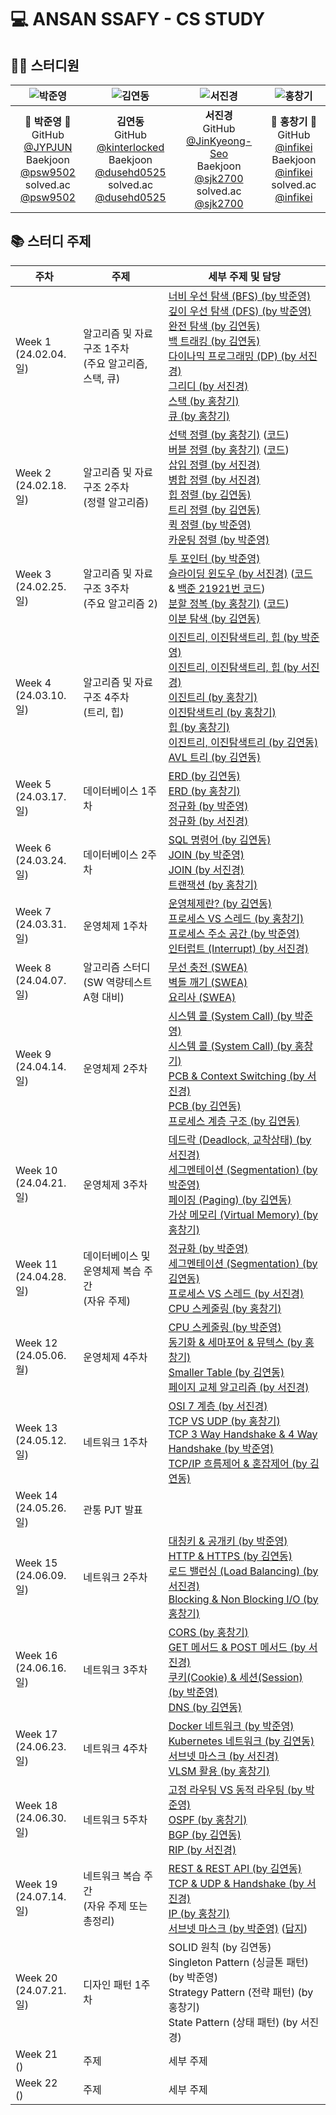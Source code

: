 # 💻 ANSAN SSAFY - CS STUDY

## 👨‍💻 스터디원

|    ![박준영](https://avatars.githubusercontent.com/u/156387559)    |    ![김연동](https://avatars.githubusercontent.com/u/87691535)    |    ![서진경](https://avatars.githubusercontent.com/u/103301658)    |    ![홍창기](https://raw.githubusercontent.com/infikei/infikei-contents/main/logo/infikei_logo_v2_dark_blue_480.png)    |
| :---: | :---: | :---: | :---: |
|    🐼 **박준영** 🐼 <br/> GitHub [@JYPJUN](https://gitshub.com/JYPJUN) <br/> Baekjoon [@psw9502](https://www.acmicpc.net/user/psw9502) <br/> solved.ac [@psw9502](https://solved.ac/profile/psw9502)    |    **김연동** <br/> GitHub [@kinterlocked](https://github.com/kinterlocked) <br/> Baekjoon [@dusehd0525](https://www.acmicpc.net/user/dusehd0525) <br/> solved.ac [@dusehd0525](https://solved.ac/profile/dusehd0525)    |    **서진경** <br/> GitHub [@JinKyeong-Seo](https://github.com/JinKyeong-Seo) <br/> Baekjoon [@sjk2700](https://www.acmicpc.net/user/sjk2700) <br/> solved.ac [@sjk2700](https://solved.ac/profile/sjk2700)    |    💠 **홍창기** 💠 <br/> GitHub [@infikei](https://github.com/infikei) <br/> Baekjoon [@infikei](https://www.acmicpc.net/user/infikei) <br/> solved.ac [@infikei](https://solved.ac/profile/infikei)    |

## 📚 스터디 주제

| 주차 | 주제 | 세부 주제 및 담당 |
| --- | --- | --- |
| Week 1 <br/> (24.02.04. 일)    | 알고리즘 및 자료구조 1주차 <br/> (주요 알고리즘, 스택, 큐)    | [너비 우선 탐색 (BFS) (by 박준영)](https://github.com/Ansanssafy/Ssafy_Study/blob/main/Algorithm/BFS_DFS/BFS_DFS.ipynb)    <br/> [깊이 우선 탐색 (DFS) (by 박준영)](https://github.com/Ansanssafy/Ssafy_Study/blob/main/Algorithm/BFS_DFS/BFS_DFS.ipynb)    <br/> [완전 탐색 (by 김연동)](https://github.com/Ansanssafy/Ssafy_Study/blob/main/Algorithm/BackTracking/BackTracking.md)    <br/> [백 트래킹 (by 김연동)](https://github.com/Ansanssafy/Ssafy_Study/blob/main/Algorithm/BackTracking/BackTracking.md)    <br/> [다이나믹 프로그래밍 (DP) (by 서진경)](https://github.com/Ansanssafy/Ssafy_Study/blob/main/Algorithm/DP/DynamicProgramming.md)    <br/> [그리디 (by 서진경)](https://github.com/Ansanssafy/Ssafy_Study/blob/main/Algorithm/Greedy/Greedy.md)    <br/> [스택 (by 홍창기)](https://github.com/Ansanssafy/Ssafy_Study/blob/main/DataStructure/Stack/stack.md)    <br/> [큐 (by 홍창기)](https://github.com/Ansanssafy/Ssafy_Study/blob/main/DataStructure/Queue/queue.md)    |
| Week 2 <br/> (24.02.18. 일)    | 알고리즘 및 자료구조 2주차 <br/> (정렬 알고리즘)    | [선택 정렬 (by 홍창기)](https://github.com/Ansanssafy/Ssafy_Study/blob/main/Algorithm/SelectionSort/SelectionSort.md) ([코드](https://github.com/Ansanssafy/Ssafy_Study/blob/main/Algorithm/SelectionSort/SelectionSortSample.java))    <br/> [버블 정렬 (by 홍창기)](https://github.com/Ansanssafy/Ssafy_Study/blob/main/Algorithm/BubbleSort/BubbleSort.md) ([코드](https://github.com/Ansanssafy/Ssafy_Study/blob/main/Algorithm/BubbleSort/BubbleSortSample.java))    <br/> [삽입 정렬 (by 서진경)](https://github.com/Ansanssafy/Ssafy_Study/blob/main/Algorithm/InsertionSort/InsertionSort.md)    <br/> [병합 정렬 (by 서진경)](https://github.com/Ansanssafy/Ssafy_Study/blob/main/Algorithm/MergeSort/MergeSort.md)    <br/> [힙 정렬 (by 김연동)](https://github.com/Ansanssafy/Ssafy_Study/blob/main/Algorithm/HeapSort/HeapSort.md)    <br/> [트리 정렬 (by 김연동)]()    <br/> [퀵 정렬 (by 박준영)](https://github.com/Ansanssafy/Ssafy_Study/blob/main/Algorithm/QuickSort/QuickSort.ipynb)    <br/> [카운팅 정렬 (by 박준영)](https://github.com/Ansanssafy/Ssafy_Study/blob/main/Algorithm/CountingSort/CountingSort.ipynb)    |
| Week 3 <br/> (24.02.25. 일)    | 알고리즘 및 자료구조 3주차 <br/> (주요 알고리즘 2)    | [투 포인터 (by 박준영)](https://github.com/Ansanssafy/Ssafy_Study/blob/main/Algorithm/TwoPointer/Two_pointers.ipynb)    <br/> [슬라이딩 윈도우 (by 서진경)](https://github.com/Ansanssafy/Ssafy_Study/blob/main/Algorithm/SlidingWindow/SlidingWindow.md) ([코드](https://github.com/Ansanssafy/Ssafy_Study/blob/main/Algorithm/SlidingWindow/example.java) & [백준 21921번 코드](https://github.com/Ansanssafy/Ssafy_Study/blob/main/Algorithm/SlidingWindow/boj_21921_%EB%B8%94%EB%A1%9C%EA%B7%B8.java))    <br/> [분할 정복 (by 홍창기)](https://github.com/Ansanssafy/Ssafy_Study/blob/main/Algorithm/DivideAndConquer/DivideAndConquer.md) ([코드](https://github.com/Ansanssafy/Ssafy_Study/blob/main/Algorithm/DivideAndConquer/DivideAndConquerSample.java))    <br/> [이분 탐색 (by 김연동)](https://github.com/Ansanssafy/Ssafy_Study/blob/main/Algorithm/BinarySearch/BinarySearch.md)    |
| Week 4 <br/> (24.03.10. 일)    | 알고리즘 및 자료구조 4주차 <br/> (트리, 힙)    | [이진트리, 이진탐색트리, 힙 (by 박준영)](https://github.com/Ansanssafy/Ssafy_Study/blob/main/DataStructure/BST-And-Heap-JYPJUN/binary_tree.ipynb)    <br/> [이진트리, 이진탐색트리, 힙 (by 서진경)](https://github.com/Ansanssafy/Ssafy_Study/blob/main/DataStructure/BST-And-Heap-JinKyeong-Seo/tree_heap.md)    <br/> [이진트리 (by 홍창기)](https://github.com/Ansanssafy/Ssafy_Study/blob/main/DataStructure/BST-And-Heap-infikei/BinaryTree.md)    <br/> [이진탐색트리 (by 홍창기)](https://github.com/Ansanssafy/Ssafy_Study/blob/main/DataStructure/BST-And-Heap-infikei/BinarySearchTree.md)    <br/> [힙 (by 홍창기)](https://github.com/Ansanssafy/Ssafy_Study/blob/main/DataStructure/BST-And-Heap-infikei/Heap.md)    <br/> [이진트리, 이진탐색트리 (by 김연동)](https://github.com/Ansanssafy/Ssafy_Study/blob/main/DataStructure/BST-And-Heap-kinterlocked/BST-And-Heap.md)    <br/> [AVL 트리 (by 김연동)](https://github.com/Ansanssafy/Ssafy_Study/blob/main/DataStructure/AVLTree/AVLTree.md)   |
| Week 5 <br/> (24.03.17. 일)    | 데이터베이스 1주차    | [ERD (by 김연동)](https://github.com/Ansanssafy/Ssafy_Study/blob/main/Database/ERD-kinterlocked/ERD.md)    <br/> [ERD (by 홍창기)](https://github.com/Ansanssafy/Ssafy_Study/blob/main/Database/ERD-infikei/ERD.md)    <br/> [정규화 (by 박준영)](https://github.com/Ansanssafy/Ssafy_Study/blob/main/Database/Normalization-JYPJUN/Normalization.ipynb)    <br/> [정규화 (by 서진경)](https://github.com/Ansanssafy/Ssafy_Study/blob/main/Database/Normalization-JinKyeong-Seo/Normalization.md)    |
| Week 6 <br/> (24.03.24. 일)    | 데이터베이스 2주차    | [SQL 명령어 (by 김연동)](https://github.com/Ansanssafy/Ssafy_Study/blob/main/Database/SQL-Query/SqlQuery.md)    <br/> [JOIN (by 박준영)](https://github.com/Ansanssafy/Ssafy_Study/blob/main/Database/Join-JYPJUN/Join.ipynb)    <br/> [JOIN (by 서진경)](https://github.com/Ansanssafy/Ssafy_Study/blob/main/Database/Join-JinKyeong-Seo/Join.md)    <br/> [트랜잭션 (by 홍창기)](https://github.com/Ansanssafy/Ssafy_Study/blob/main/Database/Transaction/Transaction.md)    |
| Week 7 <br/> (24.03.31. 일)    | 운영체제 1주차    | [운영체제란? (by 김연동)](https://github.com/Ansanssafy/Ssafy_Study/blob/main/OS/OS/OS.md)    <br/> [프로세스 VS 스레드 (by 홍창기)](https://github.com/Ansanssafy/Ssafy_Study/blob/main/OS/Process-VS-Thread/Process-VS-Thread.md)    <br/> [프로세스 주소 공간 (by 박준영)](https://github.com/Ansanssafy/Ssafy_Study/blob/main/OS/Process-Address-Space/Process_Address_Space.ipynb)    <br/> [인터럽트 (Interrupt) (by 서진경)](https://github.com/Ansanssafy/Ssafy_Study/blob/main/OS/Interrupt/Interrupt.md)    |
| Week 8 <br/> (24.04.07. 일)    | 알고리즘 스터디 <br/> (SW 역량테스트 A형 대비) | [무선 충전 (SWEA)](https://swexpertacademy.com/main/code/problem/problemDetail.do?contestProbId=AWXRDL1aeugDFAUo)    <br/> [벽돌 깨기 (SWEA)](https://swexpertacademy.com/main/code/problem/problemDetail.do?contestProbId=AWXRQm6qfL0DFAUo)    <br/> [요리사 (SWEA)](https://swexpertacademy.com/main/code/problem/problemDetail.do?contestProbId=AWIeUtVakTMDFAVH)    |
| Week 9 <br/> (24.04.14. 일)    | 운영체제 2주차    | [시스템 콜 (System Call) (by 박준영)](https://github.com/Ansanssafy/Ssafy_Study/blob/main/OS/System-Call-JYPJUN/System_Call.ipynb)    <br/> [시스템 콜 (System Call) (by 홍창기)](https://github.com/Ansanssafy/Ssafy_Study/blob/main/OS/System-Call-infikei/System-Call.md)    <br/> [PCB & Context Switching (by 서진경)](https://github.com/Ansanssafy/Ssafy_Study/blob/main/OS/PCB-And-Context-Swtiching/PCB_ContextSwitching.md)    <br/> [PCB (by 김연동)](https://github.com/Ansanssafy/Ssafy_Study/blob/main/OS/PCB/PCB.md)    <br/> [프로세스 계층 구조 (by 김연동)](https://github.com/Ansanssafy/Ssafy_Study/blob/main/OS/Process-Hierarchy/Process_Hierarchy.md)    |
| Week 10 <br/> (24.04.21. 일)    | 운영체제 3주차    | [데드락 (Deadlock, 교착상태) (by 서진경)](https://github.com/Ansanssafy/Ssafy_Study/blob/main/OS/DeadLock/DeadLock.md)    <br/> [세그멘테이션 (Segmentation) (by 박준영)](https://github.com/Ansanssafy/Ssafy_Study/blob/main/OS/Segmentation/Segmentation.ipynb)    <br/> [페이징 (Paging) (by 김연동)](https://github.com/Ansanssafy/Ssafy_Study/blob/main/OS/Paging/Paging.md)    <br/> [가상 메모리 (Virtual Memory) (by 홍창기)](https://github.com/Ansanssafy/Ssafy_Study/blob/main/OS/Virtual-Memory/Virtual-memory.md)    |
| Week 11 <br/> (24.04.28. 일)    | 데이터베이스 및 운영체제 복습 주간 <br/> (자유 주제)    | [정규화 (by 박준영)](https://github.com/Ansanssafy/Ssafy_Study/blob/main/Database/Normalization-JYPJUN/Normalization_2.ipynb)    <br/> [세그멘테이션 (Segmentation) (by 김연동)](https://github.com/Ansanssafy/Ssafy_Study/blob/main/OS/Segmentation-kinterlocked/Segmentation.md)    <br/> [프로세스 VS 스레드 (by 서진경)](https://github.com/Ansanssafy/Ssafy_Study/blob/main/OS/Process-VS-Thread-JinKyeong-Seo/Process-VS-Thread.md)    <br/> [CPU 스케줄링 (by 홍창기)](https://github.com/Ansanssafy/Ssafy_Study/blob/main/OS/CPU-Scheduling-infikei/CPU-Scheduling.md)    |
| Week 12 <br/> (24.05.06. 월)    | 운영체제 4주차    | [CPU 스케줄링 (by 박준영)](https://github.com/Ansanssafy/Ssafy_Study/blob/main/OS/CPU-Scheduling-JYPJUN/CPU-Scheduling-JYPJUN.ipynb)    <br/> [동기화 & 세마포어 & 뮤텍스 (by 홍창기)](https://github.com/Ansanssafy/Ssafy_Study/blob/main/OS/Process-Synchronization/Process-Synchronization.md)    <br/> [Smaller Table (by 김연동)](https://github.com/Ansanssafy/Ssafy_Study/blob/main/OS/SmallerTable/SmallerTable.md)    <br/> [페이지 교체 알고리즘 (by 서진경)](https://github.com/Ansanssafy/Ssafy_Study/blob/main/OS/PageReplacement/PageReplacement.md)    |
| Week 13 <br/> (24.05.12. 일)    | 네트워크 1주차    | [OSI 7 계층 (by 서진경)](https://github.com/Ansanssafy/Ssafy_Study/blob/main/Network/OSI7Layer/OSI7Layer.md)    <br/> [TCP VS UDP (by 홍창기)](https://github.com/Ansanssafy/Ssafy_Study/blob/main/Network/TCP-VS-UDP/TCP-VS-UDP.md)    <br/> [TCP 3 Way Handshake & 4 Way Handshake (by 박준영)](https://github.com/Ansanssafy/Ssafy_Study/blob/main/Network/TCP%203-way%20%26%204-way%20handshake/TCP_3_way_handshake%264_way_handshake.ipynb)    <br/> [TCP/IP 흐름제어 & 혼잡제어 (by 김연동)](https://github.com/Ansanssafy/Ssafy_Study/blob/main/Network/TCP%20IP%20Flow%20Control%20%26%20Congestion%20Control/TCP%20IP%20Flow%20Control%20%26%20Congestion%20Control.md)    |
| Week 14 <br/> (24.05.26. 일)    | 관통 PJT 발표    | |
| Week 15 <br/> (24.06.09. 일)    | 네트워크 2주차    | [대칭키 & 공개키 (by 박준영)](https://github.com/Ansanssafy/Ssafy_Study/blob/main/Network/SymmetricKey_AsymmetricKey/SymmetricKey_AsymmetricKey.ipynb)    <br/> [HTTP & HTTPS (by 김연동)](https://github.com/Ansanssafy/Ssafy_Study/blob/main/Network/HTTP%20%26%20HTTPS/HTTP%20%26%20HTTPS.md)    <br/> [로드 밸런싱 (Load Balancing) (by 서진경)](https://github.com/Ansanssafy/Ssafy_Study/blob/main/Network/LoadBalancing/LoadBalancing.md)    <br/> [Blocking & Non Blocking I/O (by 홍창기)](https://github.com/Ansanssafy/Ssafy_Study/blob/main/Network/Blocking%20VS%20Non-Blocking%20IO/Blocking%20VS%20Non-Blocking%20IO.md)   |
| Week 16 <br/> (24.06.16. 일)    | 네트워크 3주차    | [CORS (by 홍창기)](https://github.com/Ansanssafy/Ssafy_Study/blob/main/Network/CORS/CORS.md)    <br/> [GET 메서드 & POST 메서드 (by 서진경)](https://github.com/Ansanssafy/Ssafy_Study/blob/main/Network/GET-POST/GET_POST.md)    <br/> [쿠키(Cookie) & 세션(Session) (by 박준영)](https://github.com/Ansanssafy/Ssafy_Study/blob/main/Network/Cookie_Session/Cookie_Session.ipynb)    <br/> [DNS (by 김연동)](https://github.com/Ansanssafy/Ssafy_Study/blob/main/Network/DNS/DNS.md)    |
| Week 17 <br/> (24.06.23. 일)    | 네트워크 4주차    | [Docker 네트워크 (by 박준영)](https://github.com/Ansanssafy/Ssafy_Study/blob/main/Network/Docker_Network/Docker_Network.ipynb)    <br/> [Kubernetes 네트워크 (by 김연동)](https://github.com/Ansanssafy/Ssafy_Study/blob/main/Network/Kubernetes/Kubernetes.md)    <br/> [서브넷 마스크 (by 서진경)](https://github.com/Ansanssafy/Ssafy_Study/blob/main/Network/SubnetMask/SubnetMask.md)    <br/> [VLSM 활용 (by 홍창기)](https://github.com/Ansanssafy/Ssafy_Study/blob/main/Network/VLSM/VLSM.md)    |
| Week 18 <br/> (24.06.30. 일)    | 네트워크 5주차    | [고정 라우팅 VS 동적 라우팅 (by 박준영)](https://github.com/Ansanssafy/Ssafy_Study/blob/main/Network/Static_Dynamic_Routing/Static%26Dynamic_Routing.ipynb)    <br/> [OSPF (by 홍창기)](https://github.com/Ansanssafy/Ssafy_Study/blob/main/Network/OSPF/OSPF.md)    <br/> [BGP (by 김연동)](https://github.com/Ansanssafy/Ssafy_Study/blob/main/Network/BGP/BGP.md)    <br/> [RIP (by 서진경)](https://github.com/Ansanssafy/Ssafy_Study/blob/main/Network/RIP/RIP.md)    |
| Week 19 <br/> (24.07.14. 일)    | 네트워크 복습 주간 <br/> (자유 주제 또는 총정리)    | [REST & REST API (by 김연동)](https://github.com/Ansanssafy/Ssafy_Study/blob/main/Network/REST%20%26%20REST%20API/REST%20%26%20REST%20API.md)    <br/> [TCP & UDP & Handshake (by 서진경)](https://github.com/Ansanssafy/Ssafy_Study/blob/main/Network/TCP-VS-UDP-JinKyeongSeo/TCP-VS-UDP.md)    <br/> [IP (by 홍창기)](https://github.com/Ansanssafy/Ssafy_Study/blob/main/Network/IP/IP.md)    <br/> [서브넷 마스크 (by 박준영)](https://github.com/Ansanssafy/Ssafy_Study/blob/main/Network/SubnetMask-JYPJUN/Subnet_Mask_JYPJUN(%EB%AC%B8%EC%A0%9C).ipynb) ([답지](https://github.com/Ansanssafy/Ssafy_Study/blob/main/Network/SubnetMask-JYPJUN/Subnet_Mask_JYPJUN(%EB%8B%B5%EC%A7%80).ipynb))    |
| Week 20 <br/> (24.07.21. 일)    | 디자인 패턴 1주차    | SOLID 원칙 (by 김연동)    <br/> Singleton Pattern (싱글톤 패턴) (by 박준영)    <br/> Strategy Pattern (전략 패턴) (by 홍창기)    <br/> State Pattern (상태 패턴) (by 서진경)    |
| Week 21 <br/> ()    | 주제    | 세부 주제    |
| Week 22 <br/> ()    | 주제    | 세부 주제    |
